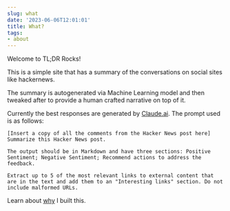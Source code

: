 ```yaml
---
slug: what
date: '2023-06-06T12:01:01'
title: What?
tags:
- about
---
```


Welcome to TL;DR Rocks!

This is a simple site that has a summary of the conversations on social sites like hackernews.

The summary is autogenerated via Machine Learning model and then tweaked after to provide a human crafted narrative on top of it.

Currently the best responses are generated by [Claude.ai](https://claude.ai). The prompt used is as follows:

```
[Insert a copy of all the comments from the Hacker News post here]
Summarize this Hacker News post.

The output should be in Markdown and have three sections: Positive Sentiment; Negative Sentiment; Recommend actions to address the feedback.

Extract up to 5 of the most relevant links to external content that are in the text and add them to an "Interesting links" section. Do not include malformed URLs.
```

Learn about [why](/why) I built this. 
